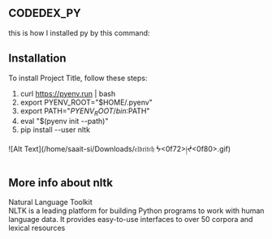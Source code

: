 
## **CODEDEX_PY**

this is how I installed py by this command:

## **Installation**
To install Project Title, follow these steps:

1. curl https://pyenv.run | bash   
2. export PYENV_ROOT="$HOME/.pyenv" 
3. export PATH="$PYENV_ROOT/bin:$PATH"   
4. eval "$(pyenv init --path)"    
5. pip install --user nltk 


![Alt Text](/home/saait-si/Downloads/𝔢𝔩𝔡𝔯𝔦𝔱𝔠𝔥 ᖭ<0f72>༏ᖫ<0f80>.gif)


## **More info about nltk**

Natural Language Toolkit    
NLTK is a leading platform for building Python programs to work with human language data.  It provides easy-to-use interfaces to over 50 corpora and lexical resources      

